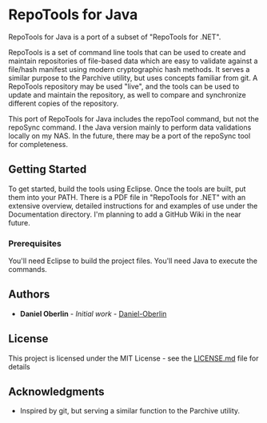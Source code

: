 # RepoTools for Java

RepoTools for Java is a port of a subset of "RepoTools for .NET".

RepoTools is a set of command line tools that can be used to create and maintain repositories of file-based data which are easy to validate against a file/hash manifest using modern cryptographic hash methods.  It serves a similar purpose to the Parchive utility, but uses concepts familiar from git.  A RepoTools repository may be used "live", and the tools can be used to update and maintain the repository, as well to compare and synchronize different copies of the repository.

This port of RepoTools for Java includes the repoTool command, but not the repoSync command.  I the Java version mainly to perform data validations locally on my NAS.  In the future, there may be a port of the repoSync tool for completeness.

## Getting Started

To get started, build the tools using Eclipse.  Once the tools are built, put them into your PATH.  There is a PDF file in "RepoTools for .NET" with an extensive overview, detailed instructions for and examples of use under the Documentation directory.  I'm planning to add a GitHub Wiki in the near future.

### Prerequisites

You'll need Eclipse to build the project files.  You'll need Java to execute the commands.

## Authors

* **Daniel Oberlin** - *Initial work* - [Daniel-Oberlin](https://github.com/Daniel-Oberlin)

## License

This project is licensed under the MIT License - see the [LICENSE.md](LICENSE.md) file for details

## Acknowledgments

* Inspired by git, but serving a similar function to the Parchive utility.
